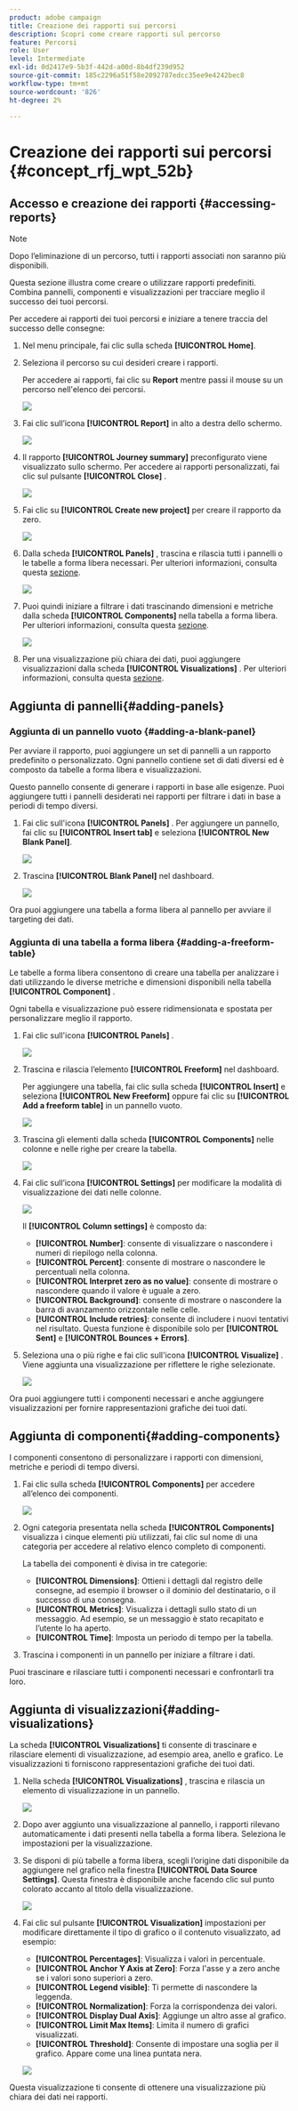 ```yaml
---
product: adobe campaign
title: Creazione dei rapporti sui percorsi
description: Scopri come creare rapporti sul percorso
feature: Percorsi
role: User
level: Intermediate
exl-id: 0d2417e9-5b3f-442d-a00d-8b4df239d952
source-git-commit: 185c2296a51f58e2092787edcc35ee9e4242bec8
workflow-type: tm+mt
source-wordcount: '826'
ht-degree: 2%

---
```


# Creazione dei rapporti sui percorsi {#concept_rfj_wpt_52b}

## Accesso e creazione dei rapporti {#accessing-reports}

>[!NOTE]
>
>Dopo l’eliminazione di un percorso, tutti i rapporti associati non saranno più disponibili.

Questa sezione illustra come creare o utilizzare rapporti predefiniti. Combina pannelli, componenti e visualizzazioni per tracciare meglio il successo dei tuoi percorsi.

Per accedere ai rapporti dei tuoi percorsi e iniziare a tenere traccia del successo delle consegne:

1. Nel menu principale, fai clic sulla scheda **[!UICONTROL Home]**.

1. Seleziona il percorso su cui desideri creare i rapporti.

   Per accedere ai rapporti, fai clic su **Report** mentre passi il mouse su un percorso nell&#39;elenco dei percorsi.

   ![](../assets/dynamic_report_journey.png)

1. Fai clic sull’icona **[!UICONTROL Report]** in alto a destra dello schermo.

   ![](../assets/dynamic_report_journey_2.png)

1. Il rapporto **[!UICONTROL Journey summary]** preconfigurato viene visualizzato sullo schermo. Per accedere ai rapporti personalizzati, fai clic sul pulsante **[!UICONTROL Close]** .

   ![](../assets/dynamic_report_journey_12.png)

1. Fai clic su **[!UICONTROL Create new project]** per creare il rapporto da zero.

   ![](../assets/dynamic_report_journey_3.png)

1. Dalla scheda **[!UICONTROL Panels]** , trascina e rilascia tutti i pannelli o le tabelle a forma libera necessari. Per ulteriori informazioni, consulta questa [sezione](#adding-panels).

   ![](../assets/dynamic_report_journey_4.png)

1. Puoi quindi iniziare a filtrare i dati trascinando dimensioni e metriche dalla scheda **[!UICONTROL Components]** nella tabella a forma libera. Per ulteriori informazioni, consulta questa [sezione](#adding-components).

   ![](../assets/dynamic_report_journey_5.png)

1. Per una visualizzazione più chiara dei dati, puoi aggiungere visualizzazioni dalla scheda **[!UICONTROL Visualizations]** . Per ulteriori informazioni, consulta questa [sezione](#adding-visualizations).

## Aggiunta di pannelli{#adding-panels}

### Aggiunta di un pannello vuoto {#adding-a-blank-panel}

Per avviare il rapporto, puoi aggiungere un set di pannelli a un rapporto predefinito o personalizzato. Ogni pannello contiene set di dati diversi ed è composto da tabelle a forma libera e visualizzazioni.

Questo pannello consente di generare i rapporti in base alle esigenze. Puoi aggiungere tutti i pannelli desiderati nei rapporti per filtrare i dati in base a periodi di tempo diversi.

1. Fai clic sull&#39;icona **[!UICONTROL Panels]** . Per aggiungere un pannello, fai clic su **[!UICONTROL Insert tab]** e seleziona **[!UICONTROL New Blank Panel]**.

   ![](../assets/dynamic_report_panel_1.png)

1. Trascina **[!UICONTROL Blank Panel]** nel dashboard.

   ![](../assets/dynamic_report_panel.png)

Ora puoi aggiungere una tabella a forma libera al pannello per avviare il targeting dei dati.

### Aggiunta di una tabella a forma libera {#adding-a-freeform-table}

Le tabelle a forma libera consentono di creare una tabella per analizzare i dati utilizzando le diverse metriche e dimensioni disponibili nella tabella **[!UICONTROL Component]** .

Ogni tabella e visualizzazione può essere ridimensionata e spostata per personalizzare meglio il rapporto.

1. Fai clic sull&#39;icona **[!UICONTROL Panels]** .

   ![](../assets/dynamic_report_panel_1.png)

1. Trascina e rilascia l’elemento **[!UICONTROL Freeform]** nel dashboard.

   Per aggiungere una tabella, fai clic sulla scheda **[!UICONTROL Insert]** e seleziona **[!UICONTROL New Freeform]** oppure fai clic su **[!UICONTROL Add a freeform table]** in un pannello vuoto.

   ![](../assets/dynamic_report_panel_2.png)

1. Trascina gli elementi dalla scheda **[!UICONTROL Components]** nelle colonne e nelle righe per creare la tabella.

   ![](../assets/dynamic_report_freeform_3.png)

1. Fai clic sull’icona **[!UICONTROL Settings]** per modificare la modalità di visualizzazione dei dati nelle colonne.

   ![](../assets/dynamic_report_freeform_4.png)

   Il **[!UICONTROL Column settings]** è composto da:

   * **[!UICONTROL Number]**: consente di visualizzare o nascondere i numeri di riepilogo nella colonna.
   * **[!UICONTROL Percent]**: consente di mostrare o nascondere le percentuali nella colonna.
   * **[!UICONTROL Interpret zero as no value]**: consente di mostrare o nascondere quando il valore è uguale a zero.
   * **[!UICONTROL Background]**: consente di mostrare o nascondere la barra di avanzamento orizzontale nelle celle.
   * **[!UICONTROL Include retries]**: consente di includere i nuovi tentativi nel risultato. Questa funzione è disponibile solo per **[!UICONTROL Sent]** e **[!UICONTROL Bounces + Errors]**.

1. Seleziona una o più righe e fai clic sull&#39;icona **[!UICONTROL Visualize]** . Viene aggiunta una visualizzazione per riflettere le righe selezionate.

   ![](../assets/dynamic_report_freeform_5.png)

Ora puoi aggiungere tutti i componenti necessari e anche aggiungere visualizzazioni per fornire rappresentazioni grafiche dei tuoi dati.

## Aggiunta di componenti{#adding-components}

I componenti consentono di personalizzare i rapporti con dimensioni, metriche e periodi di tempo diversi.

1. Fai clic sulla scheda **[!UICONTROL Components]** per accedere all’elenco dei componenti.

   ![](../assets/dynamic_report_components.png)

1. Ogni categoria presentata nella scheda **[!UICONTROL Components]** visualizza i cinque elementi più utilizzati, fai clic sul nome di una categoria per accedere al relativo elenco completo di componenti.

   La tabella dei componenti è divisa in tre categorie:

   * **[!UICONTROL Dimensions]**: Ottieni i dettagli dal registro delle consegne, ad esempio il browser o il dominio del destinatario, o il successo di una consegna.
   * **[!UICONTROL Metrics]**: Visualizza i dettagli sullo stato di un messaggio. Ad esempio, se un messaggio è stato recapitato e l’utente lo ha aperto.
   * **[!UICONTROL Time]**: Imposta un periodo di tempo per la tabella.

1. Trascina i componenti in un pannello per iniziare a filtrare i dati.

Puoi trascinare e rilasciare tutti i componenti necessari e confrontarli tra loro.

## Aggiunta di visualizzazioni{#adding-visualizations}

La scheda **[!UICONTROL Visualizations]** ti consente di trascinare e rilasciare elementi di visualizzazione, ad esempio area, anello e grafico. Le visualizzazioni ti forniscono rappresentazioni grafiche dei tuoi dati.

1. Nella scheda **[!UICONTROL Visualizations]** , trascina e rilascia un elemento di visualizzazione in un pannello.

   ![](../assets/dynamic_report_visualization_1.png)

1. Dopo aver aggiunto una visualizzazione al pannello, i rapporti rilevano automaticamente i dati presenti nella tabella a forma libera. Seleziona le impostazioni per la visualizzazione.
1. Se disponi di più tabelle a forma libera, scegli l’origine dati disponibile da aggiungere nel grafico nella finestra **[!UICONTROL Data Source Settings]**. Questa finestra è disponibile anche facendo clic sul punto colorato accanto al titolo della visualizzazione.

   ![](../assets/dynamic_report_visualization_2.png)

1. Fai clic sul pulsante **[!UICONTROL Visualization]** impostazioni per modificare direttamente il tipo di grafico o il contenuto visualizzato, ad esempio:

   * **[!UICONTROL Percentages]**: Visualizza i valori in percentuale.
   * **[!UICONTROL Anchor Y Axis at Zero]**: Forza l&#39;asse y a zero anche se i valori sono superiori a zero.
   * **[!UICONTROL Legend visible]**: Ti permette di nascondere la leggenda.
   * **[!UICONTROL Normalization]**: Forza la corrispondenza dei valori.
   * **[!UICONTROL Display Dual Axis]**: Aggiunge un altro asse al grafico.
   * **[!UICONTROL Limit Max Items]**: Limita il numero di grafici visualizzati.
   * **[!UICONTROL Threshold]**: Consente di impostare una soglia per il grafico. Appare come una linea puntata nera.

   ![](../assets/dynamic_report_visualization_3.png)

Questa visualizzazione ti consente di ottenere una visualizzazione più chiara dei dati nei rapporti.

